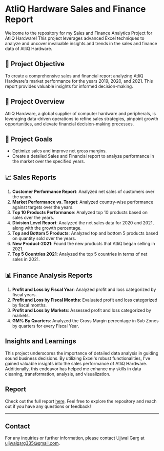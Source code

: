
# AtliQ Hardware Sales and Finance Report

Welcome to the repository for my Sales and Finance Analytics Project for AtliQ Hardware! This project leverages advanced Excel techniques to analyze and uncover invaluable insights and trends in the sales and finance data of AtliQ Hardware.

## 🎯 Project Objective

To create a comprehensive sales and financial report analyzing AtliQ Hardware's market performance for the years 2019, 2020, and 2021. This report provides valuable insights for informed decision-making.

## 🔹 Project Overview

AtliQ Hardware, a global supplier of computer hardware and peripherals, is leveraging data-driven operations to refine sales strategies, pinpoint growth opportunities, and elevate financial decision-making processes.

## 🔹 Project Goals

- Optimize sales and improve net gross margins.
- Create a detailed Sales and Financial report to analyze performance in the market over the specified years.

## 📈 Sales Reports

1. **Customer Performance Report**: Analyzed net sales of customers over the years.
2. **Market Performance vs. Target**: Analyzed country-wise performance against targets over the years.
3. **Top 10 Products Performance**: Analyzed top 10 products based on sales over the years.
4. **Division Level Report**: Analyzed the net sales data for 2020 and 2021, along with the growth percentage.
5. **Top and Bottom 5 Products**: Analyzed top and bottom 5 products based on quantity sold over the years.
6. **New Product-2021**: Found the new products that AtliQ began selling in 2021.
7. **Top 5 Countries 2021**: Analyzed the top 5 countries in terms of net sales in 2021.

## 📊 Finance Analysis Reports

1. **Profit and Loss by Fiscal Year**: Analyzed profit and loss categorized by fiscal years.
2. **Profit and Loss by Fiscal Months**: Evaluated profit and loss categorized by fiscal months.
3. **Profit and Loss by Markets**: Assessed profit and loss categorized by markets.
4. **GM% By Quarters**: Analyzed the Gross Margin percentage in Sub Zones by quarters for every Fiscal Year.

## Insights and Learnings

This project underscores the importance of detailed data analysis in guiding sound business decisions. By utilizing Excel's robust functionalities, I've gained valuable insights into the sales performance of AtliQ Hardware. Additionally, this endeavor has helped me enhance my skills in data cleaning, transformation, analysis, and visualization.

## Report

Check out the full report [here](./Sales_And_Finance_Report.pdf).
Feel free to explore the repository and reach out if you have any questions or feedback!

---


## Contact

For any inquiries or further information, please contact Ujjwal Garg at ujjwalgarg335@gmail.com.


